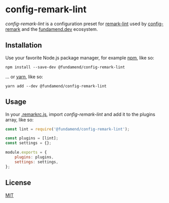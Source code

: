 # config-remark-lint

_config-remark-lint_ is a configuration preset for [remark-lint] used by [config-remark] and the [fundamend.dev] ecosystem.

## Installation

Use your favorite Node.js package manager, for example [npm], like so:

    npm install --save-dev @fundamend/config-remark-lint

... or [yarn], like so:

    yarn add --dev @fundamend/config-remark-lint

## Usage

In your [.remarkrc.js], import _config-remark-lint_ and add it to the plugins array, like so:

```js
const lint = require('@fundamend/config-remark-lint');

const plugins = [lint];
const settings = {};

module.exports = {
	plugins: plugins,
	settings: settings,
};
```

## License

[MIT]

[fundamend.dev]: https://fundamend.dev
[mit]: https://choosealicense.com/licenses/mit/
[npm]: https://www.npmjs.com/
[config-remark]: https://github.com/fundamend/config-remark
[remark-lint]: https://github.com/remarkjs/remark-lint
[.remarkrc.js]: https://github.com/unifiedjs/unified-engine/blob/master/doc/configure.md
[yarn]: https://yarnpkg.com/
